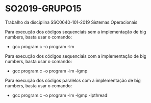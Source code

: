# SO2019-GRUPO15
Trabalho da disciplina SSC0640-101-2019 Sistemas Operacionais 

Para execução dos códigos sequenciais sem a implementação de big numbers, basta usar o comando:

- gcc program.c -o program -lm

Para execução dos códigos sequenciais com a implementação de big numbers, basta usar o comando:

- gcc program.c -o program -lm -lgmp

Para execução dos códigos paralelos com a implementação de big numbers, basta usar o comando:

- gcc program.c -o program -lm -lgmp -lpthread




